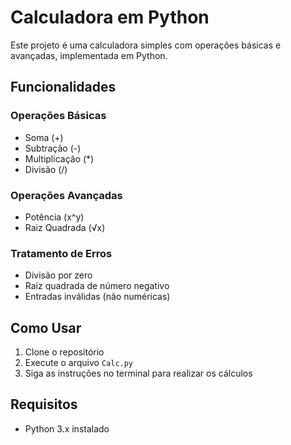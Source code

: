 # Calculadora em Python

Este projeto é uma calculadora simples com operações básicas e avançadas, implementada em Python.

## Funcionalidades

### Operações Básicas
- Soma (+)
- Subtração (-)
- Multiplicação (*)
- Divisão (/)

### Operações Avançadas
- Potência (x^y)
- Raiz Quadrada (√x)

### Tratamento de Erros
- Divisão por zero
- Raiz quadrada de número negativo
- Entradas inválidas (não numéricas)

## Como Usar
1. Clone o repositório
2. Execute o arquivo `Calc.py`
3. Siga as instruções no terminal para realizar os cálculos

## Requisitos
- Python 3.x instalado
